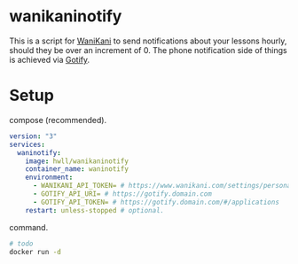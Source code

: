 # wanikaninotify

This is a script for [WaniKani](https://www.wanikani.com/) to send notifications about your lessons hourly, should they be over an increment of 0. The phone notification side of things is achieved via [Gotify](https://gotify.net/). 

# Setup

compose (recommended).

```yaml
version: "3"
services:
  waninotify:
    image: hwll/wanikaninotify
    container_name: waninotify
    environment:
      - WANIKANI_API_TOKEN= # https://www.wanikani.com/settings/personal_access_tokens
      - GOTIFY_API_URI= # https://gotify.domain.com
      - GOTIFY_API_TOKEN= # https://gotify.domain.com/#/applications
    restart: unless-stopped # optional.
```

command.

```sh
# todo
docker run -d 
```